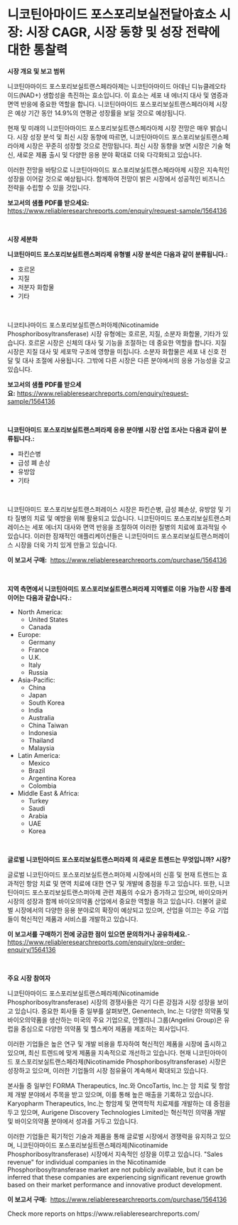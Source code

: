 <p><h1>니코틴아마이드 포스포리보실전달아효소 시장: 시장 CAGR, 시장 동향 및 성장 전략에 대한 통찰력</h1></p><p><strong>시장 개요 및 보고 범위</strong></p>
<p><p>니코틴아마이드 포스포리보실트랜스페라아제는 니코틴아마이드 아데닌 디뉴클레오타이드(NAD+) 생합성을 촉진하는 효소입니다. 이 효소는 세포 내 에너지 대사 및 염증과 면역 반응에 중요한 역할을 합니다. 니코틴아마이드 포스포리보실트랜스페라아제 시장은 예상 기간 동안 14.9%의 연평균 성장률을 보일 것으로 예상됩니다. </p><p>현재 및 미래의 니코틴아마이드 포스포리보실트랜스페라아제 시장 전망은 매우 밝습니다. 시장 성장 분석 및 최신 시장 동향에 따르면, 니코틴아마이드 포스포리보실트랜스페라아제 시장은 꾸준히 성장할 것으로 전망됩니다. 최신 시장 동향을 보면 시장은 기술 혁신, 새로운 제품 출시 및 다양한 응용 분야 확대로 더욱 다각화되고 있습니다.</p><p>이러한 전망을 바탕으로 니코틴아마이드 포스포리보실트랜스페라아제 시장은 지속적인 성장을 이어갈 것으로 예상됩니다. 함께하여 전망이 밝은 시장에서 성공적인 비즈니스 전략을 수립할 수 있을 것입니다.</p></p>
<p><strong>보고서의 샘플 PDF를 받으세요:</strong> <a href="https://www.reliableresearchreports.com/enquiry/request-sample/1564136">https://www.reliableresearchreports.com/enquiry/request-sample/1564136</a></p>
<p>&nbsp;</p>
<p><strong>시장 세분화</strong></p>
<p><strong>니코틴아미드 포스포리보실트랜스퍼라제 유형별 시장 분석은 다음과 같이 분류됩니다.:</strong></p>
<p><ul><li>호르몬</li><li>지질</li><li>저분자 화합물</li><li>기타</li></ul></p>
<p>&nbsp;</p>
<p><p>니코티나마이드 포스포리보실트랜스퍼아제(Nicotinamide Phosphoribosyltransferase) 시장 유형에는 호르몬, 지질, 소분자 화합물, 기타가 있습니다. 호르몬 시장은 신체의 대사 및 기능을 조절하는 데 중요한 역할을 합니다. 지질 시장은 지질 대사 및 세포막 구조에 영향을 미칩니다. 소분자 화합물은 세포 내 신호 전달 및 대사 조절에 사용됩니다. 그밖에 다른 시장은 다른 분야에서의 응용 가능성을 갖고 있습니다.</p></p>
<p><strong>보고서의 샘플 PDF를 받으세요:</strong>&nbsp;<a href="https://www.reliableresearchreports.com/enquiry/request-sample/1564136">https://www.reliableresearchreports.com/enquiry/request-sample/1564136</a></p>
<p>&nbsp;</p>
<p><strong> 니코틴아미드 포스포리보실트랜스퍼라제 응용 분야별 시장 산업 조사는 다음과 같이 분류됩니다.:</strong></p>
<p><ul><li>파킨슨병</li><li>급성 폐 손상</li><li>유방암</li><li>기타</li></ul></p>
<p>&nbsp;</p>
<p><p>니코틴아미드 포스포리보실트랜스퍼레이스 시장은 파킨슨병, 급성 폐손상, 유방암 및 기타 질병의 치료 및 예방을 위해 활용되고 있습니다. 니코틴아미드 포스포리보실트랜스퍼레이스는 세포 에너지 대사와 면역 반응을 조절하여 이러한 질병의 치료에 효과적일 수 있습니다. 이러한 잠재적인 애플리케이션들은 니코틴아미드 포스포리보실트랜스퍼레이스 시장을 더욱 가치 있게 만들고 있습니다.</p></p>
<p><strong>이 보고서 구매:</strong>&nbsp; <a href="https://www.reliableresearchreports.com/purchase/1564136">https://www.reliableresearchreports.com/purchase/1564136</a></p>
<p>&nbsp;</p>
<p><strong>지역 측면에서 니코틴아미드 포스포리보실트랜스퍼라제 지역별로 이용 가능한 시장 플레이어는 다음과 같습니다.:</strong></p>
<p><ul>
    <li>
        North America:
        <ul>
            <li>United States</li>
            <li>Canada</li>
        </ul>
    </li>
    <li>
        Europe:
        <ul>
            <li>Germany</li>
            <li>France</li>
            <li>U.K.</li>
            <li>Italy</li>
            <li>Russia</li>
        </ul>
    </li>
    <li>
        Asia-Pacific:
        <ul>
            <li>China</li>
            <li>Japan</li>
            <li>South Korea</li>
            <li>India</li>
            <li>Australia</li>
            <li>China Taiwan</li>
            <li>Indonesia</li>
            <li>Thailand</li>
            <li>Malaysia</li>
        </ul>
    </li>
    <li>
        Latin America:
        <ul>
            <li>Mexico</li>
            <li>Brazil</li>
            <li>Argentina Korea</li>
            <li>Colombia</li>
        </ul>
    </li>
    <li>
        Middle East & Africa:
        <ul>
            <li>Turkey</li>
            <li>Saudi</li>
            <li>Arabia</li>
            <li>UAE</li>
            <li>Korea</li>
        </ul>
    </li>
    </ul></p>
<p>&nbsp;</p>
<p><strong>글로벌 니코틴아미드 포스포리보실트랜스퍼라제 의 새로운 트렌드는 무엇입니까? 시장?</strong></p>
<p><p>글로벌 니코틴아미드 포스포리보실트랜스퍼아제 시장에서의 신흥 및 현재 트렌드는 효과적인 항암 치료 및 면역 치료에 대한 연구 및 개발에 중점을 두고 있습니다. 또한, 니코틴아미드 포스포리보실트랜스퍼아제 관련 제품의 수요가 증가하고 있으며, 바이오마커 시장의 성장과 함께 바이오의약품 산업에서 중요한 역할을 하고 있습니다. 더불어 글로벌 시장에서의 다양한 응용 분야로의 확장이 예상되고 있으며, 산업을 이끄는 주요 기업들이 혁신적인 제품과 서비스를 개발하고 있습니다.</p></p>
<p><strong>이 보고서를 구매하기 전에 궁금한 점이 있으면 문의하거나 공유하세요.</strong>- <a href="https://www.reliableresearchreports.com/enquiry/pre-order-enquiry/1564136">https://www.reliableresearchreports.com/enquiry/pre-order-enquiry/1564136</a></p>
<p>&nbsp;</p>
<p><strong>주요 시장 참여자</strong></p>
<p><p>니코틴아마이드 포스포리보실트랜스페라제(Nicotinamide Phosphoribosyltransferase) 시장의 경쟁사들은 각기 다른 강점과 시장 성장을 보이고 있습니다. 중요한 회사들 중 일부를 살펴보면, Genentech, Inc.는 다양한 의약품 및 바이오의약품을 생산하는 미국의 주요 기업으로, 안젤리니 그룹(Angelini Group)은 유럽을 중심으로 다양한 의약품 및 헬스케어 제품을 제조하는 회사입니다.</p><p>이러한 기업들은 높은 연구 및 개발 비용을 투자하여 혁신적인 제품을 시장에 출시하고 있으며, 최신 트렌드에 맞게 제품을 지속적으로 개선하고 있습니다. 현재 니코틴아마이드 포스포리보실트랜스페라제(Nicotinamide Phosphoribosyltransferase) 시장은 성장하고 있으며, 이러한 기업들의 시장 점유율이 계속해서 확대되고 있습니다.</p><p>본사들 중 일부인 FORMA Therapeutics, Inc.와 OncoTartis, Inc.는 암 치료 및 항암제 개발 분야에서 주목을 받고 있으며, 이를 통해 높은 매출을 기록하고 있습니다. Karyopharm Therapeutics, Inc.는 항암제 및 면역학적 치료제를 개발하는 데 중점을 두고 있으며, Aurigene Discovery Technologies Limited는 혁신적인 의약품 개발 및 바이오의약품 분야에서 성과를 거두고 있습니다.</p><p>이러한 기업들은 획기적인 기술과 제품을 통해 글로벌 시장에서 경쟁력을 유지하고 있으며, 니코틴아마이드 포스포리보실트랜스페라제(Nicotinamide Phosphoribosyltransferase) 시장에서 지속적인 성장을 이루고 있습니다.  "Sales revenue" for individual companies in the Nicotinamide Phosphoribosyltransferase market are not publicly available, but it can be inferred that these companies are experiencing significant revenue growth based on their market performance and innovative product development.</p></p>
<p><strong>이 보고서 구매:</strong>&nbsp;&nbsp;<a href="https://www.reliableresearchreports.com/purchase/1564136">https://www.reliableresearchreports.com/purchase/1564136</a></p>
<p>Check more reports on https://www.reliableresearchreports.com/</p>
